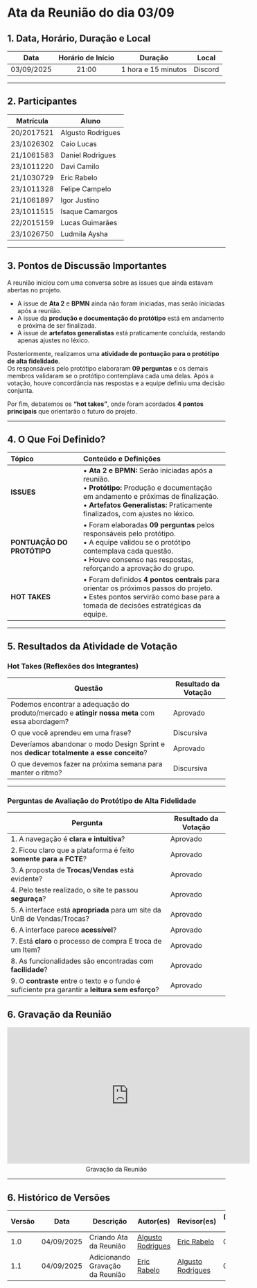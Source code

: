 <style>
.markdown-section table {
    justify-items: left;
}

img{
    max-height: 300px;
    justify-items: center;
}

.markdown-section h4{
    margin-bottom: 0;
}

.markdown-section p{
    margin-top: 0;
}

.markdown-section .collumns-glossary{
    columns: 2;
    column-gap: 64px;
}

.video-caption {
    text-align: center;
    margin-top: 4px;
}
</style>

# **Ata da Reunião do dia 03/09**

## **1. Data, Horário, Duração e Local**

| **Data** | **Horário de Início** | **Duração** | **Local** |
| :---: | :---: | :---: | :---: |
| 03/09/2025 | 21:00 | 1 hora e 15 minutos | Discord |

-----

## **2. Participantes**

| **Matrícula** | **Aluno**      |
| ---------- | ----------------- |
| 20/2017521 | Algusto Rodrigues |
| 23/1026302 | Caio Lucas        |
| 21/1061583 | Daniel Rodrigues  |
| 23/1011220 | Davi Camilo       |
| 21/1030729 | Eric Rabelo       |
| 23/1011328 | Felipe Campelo    |
| 21/1061897 | Igor Justino      |
| 23/1011515 | Isaque Camargos   |
| 22/2015159 | Lucas Guimarães   |
| 23/1026750 | Ludmila Aysha     |

-----

## **3. Pontos de Discussão Importantes**

A reunião iniciou com uma conversa sobre as issues que ainda estavam abertas no projeto.  
- A issue de **Ata 2** e **BPMN** ainda não foram iniciadas, mas serão iniciadas após a reunião.  
- A issue da **produção e documentação do protótipo** está em andamento e próxima de ser finalizada.  
- A issue de **artefatos generalistas** está praticamente concluída, restando apenas ajustes no léxico.

Posteriormente, realizamos uma **atividade de pontuação para o protótipo de alta fidelidade**.  
Os responsáveis pelo protótipo elaboraram **09 perguntas** e os demais membros validaram se o protótipo contemplava cada uma delas. Após a votação, houve concordância nas respostas e a equipe definiu uma decisão conjunta.

Por fim, debatemos os **“hot takes”**, onde foram acordados **4 pontos principais** que orientarão o futuro do projeto.

-----

## **4. O Que Foi Definido?**

| **Tópico** | **Conteúdo e Definições** |
| :--- | :--- |
| **ISSUES** | • **Ata 2 e BPMN:** Serão iniciadas após a reunião.<br>• **Protótipo:** Produção e documentação em andamento e próximas de finalização.<br>• **Artefatos Generalistas:** Praticamente finalizados, com ajustes no léxico. |
| **PONTUAÇÃO DO PROTÓTIPO** | • Foram elaboradas **09 perguntas** pelos responsáveis pelo protótipo.<br>• A equipe validou se o protótipo contemplava cada questão.<br>• Houve consenso nas respostas, reforçando a aprovação do grupo. |
| **HOT TAKES** | • Foram definidos **4 pontos centrais** para orientar os próximos passos do projeto.<br>• Estes pontos servirão como base para a tomada de decisões estratégicas da equipe. |

-----

## **5. Resultados da Atividade de Votação**

### **Hot Takes (Reflexões dos Integrantes)**

| **Questão** | **Resultado da Votação** |
| ----------- | ------------------------ |
| Podemos encontrar a adequação do produto/mercado e **atingir nossa meta** com essa abordagem? | Aprovado |
| O que você aprendeu em uma frase? | Discursiva |
| Deveríamos abandonar o modo Design Sprint e nos **dedicar totalmente a esse conceito**? | Aprovado |
| O que devemos fazer na próxima semana para manter o ritmo? | Discursiva |

---

### **Perguntas de Avaliação do Protótipo de Alta Fidelidade**

| **Pergunta** | **Resultado da Votação** |
| ------------ | ------------------------ |
| 1. A navegação é **clara e intuitiva**? | Aprovado |
| 2. Ficou claro que a plataforma é feito **somente para a FCTE**? | Aprovado |
| 3. A proposta de **Trocas/Vendas** está evidente? | Aprovado |
| 4. Pelo teste realizado, o site te passou **seguraça**? | Aprovado |
| 5. A interface está **apropriada** para um site da UnB de Vendas/Trocas? | Aprovado |
| 6. A interface parece **acessível**? | Aprovado |
| 7. Está **claro** o processo de compra E troca de um Item? | Aprovado |
| 8. As funcionalidades são encontradas com **facilidade**? | Aprovado |
| 9. O **contraste** entre o texto e o fundo é suficiente pra garantir a **leitura sem esforço**? | Aprovado |


## **6. Gravação da Reunião**

<iframe width="560" height="315" src="https://www.youtube.com/embed/vUFPqn5S3G8?si=W6tr9dlLJKK4vUS-" title="YouTube video player" frameborder="0" allow="accelerometer; autoplay; clipboard-write; encrypted-media; gyroscope; picture-in-picture; web-share" referrerpolicy="strict-origin-when-cross-origin" allowfullscreen></iframe>
<p class="video-caption">Gravação da Reunião</p>



-----

## **6. Histórico de Versões**

| Versão | Data | Descrição | Autor(es) | Revisor(es) | Detalhes da Revisão |
| -- | -- | -- | -- | -- | -- |
| 1.0 | 04/09/2025 | Criando Ata da Reunião | [Algusto Rodrigues](https://github.com/Algusto-RC) | [Eric Rabelo](https://github.com/rabelzx)  | 04/09/2025 |
| 1.1 | 04/09/2025 | Adicionando Gravação da Reunião | [Eric Rabelo](https://github.com/rabelzx) | [Algusto Rodrigues](https://github.com/Algusto-RC) | 04/09/2025 |
